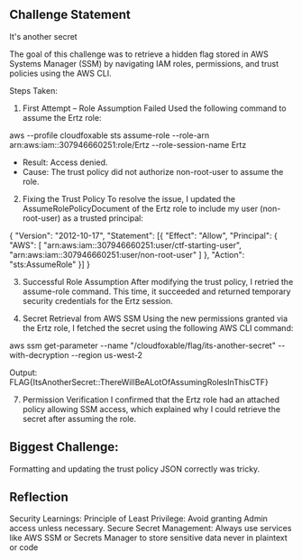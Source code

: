 
## Challenge Statement

It's another secret 

The goal of this challenge was to retrieve a hidden flag stored in AWS Systems Manager (SSM) by navigating IAM roles, permissions, and trust policies using the AWS CLI.

Steps Taken:
1. First Attempt – Role Assumption Failed
Used the following command to assume the Ertz role:

aws --profile cloudfoxable sts assume-role --role-arn arn:aws:iam::307946660251:role/Ertz --role-session-name Ertz

- Result: Access denied.
- Cause: The trust policy did not authorize non-root-user to assume the role.

2. Fixing the Trust Policy
To resolve the issue, I updated the AssumeRolePolicyDocument of the Ertz role to include my user (non-root-user) as a trusted principal:

{
  "Version": "2012-10-17",
  "Statement": [{
    "Effect": "Allow",
    "Principal": {
      "AWS": [
        "arn:aws:iam::307946660251:user/ctf-starting-user",
        "arn:aws:iam::307946660251:user/non-root-user"
      ]
    },
    "Action": "sts:AssumeRole"
  }]
}

3. Successful Role Assumption
After modifying the trust policy, I retried the assume-role command. This time, it succeeded and returned temporary security credentials for the Ertz session.

5. Secret Retrieval from AWS SSM
Using the new permissions granted via the Ertz role, I fetched the secret using the following AWS CLI command:

aws ssm get-parameter --name "/cloudfoxable/flag/its-another-secret" --with-decryption --region us-west-2

Output:
FLAG{ItsAnotherSecret::ThereWillBeALotOfAssumingRolesInThisCTF}

7. Permission Verification
I confirmed that the Ertz role had an attached policy allowing SSM access, which explained why I could retrieve the secret after assuming the role. 

## Biggest Challenge:

Formatting and updating the trust policy JSON correctly was tricky.

## Reflection
Security Learnings:
Principle of Least Privilege: Avoid granting Admin access unless necessary.
Secure Secret Management: Always use services like AWS SSM or Secrets Manager to store sensitive data never in plaintext or code
